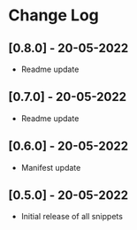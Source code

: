 # Change Log

## [0.8.0] - 20-05-2022

- Readme update

## [0.7.0] - 20-05-2022

- Readme update

## [0.6.0] - 20-05-2022

- Manifest update

## [0.5.0] - 20-05-2022

- Initial release of all snippets
